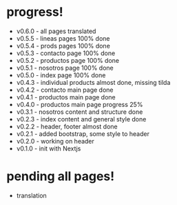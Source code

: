 # progress!
- v0.6.0 - all pages translated
- v0.5.5 - lineas pages 100% done
- v0.5.4 - prods pages 100% done
- v0.5.3 - contacto page 100% done
- v0.5.2 - productos page 100% done
- v0.5.1 - nosotros page 100% done
- v0.5.0 - index page 100% done
- v0.4.3 - individual products almost done, missing tilda
- v0.4.2 - contacto main page done
- v0.4.1 - productos main page done
- v0.4.0 - productos main page progress 25%
- v0.3.1 - nosotros content and structure done
- v0.2.3 - index content and general style done
- v0.2.2 - header, footer almost done
- v0.2.1 - added bootstrap, some style to header
- v0.2.0 - working on header
- v0.1.0 - init with Nextjs

# pending all pages!
- translation
